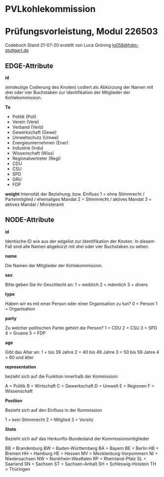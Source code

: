 # PVLkohlekommission
# Prüfungsvorleistung, Modul 226503 
Codebuch Stand 21-07-20
erstellt von Luca Gröning lg058@hdm-stuttgart.de 

## EDGE-Attribute
**id**

(eindeutige Codierung des Knoten)
codiert als Abkürzung der Namen mit drei oder vier Buchstaben zur Identifikation der Mitglieder der Kohlekommission. 

**To**  
- Politik (Poli)
- Verein (Vere)
- Verband (Verb)
- Gewerkschaft (Gewe)
- Umweltschutz (Umwe)
- Energieunternehmen (Ener)
- Industrie (Indu)
- Wissenschaft (Wiss)
- Regionalvertreter (Regi)
- CDU
- CSU
- SPD
- GRU
- FDP

**weight**
Intensität der Beziehung; bzw. Einfluss 
1 = ohne Stimmrecht / Parteimitglied / ehemaliges Mandat 
2 = Stimmrecht / aktives Mandat
3 = aktives Mandat / Ministeramt 

## NODE-Attribute
**id** 

Identische ID wie aus der edgelist zur Identifikation der Knoten. In diesem Fall sind alle Namen abgekürzt mit drei oder vier Buchstaben zu sehen.

**name**

Die Namen der Mitglieder der Kohlekommission. 

**sex**

Bitte geben Sie ihr Geschlecht an:
1 = weiblich
2 = männlich
3 = divers

**type**

Haben wir es mit einer Person oder einer Organisation zu tun?
0 = Person
1 = Organisation

**party**

Zu welcher politischen Partei gehört die Person?
1 = CDU
2 = CSU
3 = SPD
4 = Gruene
5 = FDP

**age**

Gibt das Alter an:
1 = bis 39 Jahre
2 = 40 bis 49 Jahre
3 = 50 bis 59 Jahre
4 = 60 und älter

**representation**

bezieht sich auf die Funktion innerhalb der Kommission: 

A = Politik 
B = Wirtschaft 
C = Gewerkschaft
D = Umwelt
E = Regionen
F = Wissenschaft

**Position**

Bezieht sich auf den Einfluss in der Kommission 

1 = kein Stimmrecht
2 = Mitglied
3 = Vorsitz

**State**

Bezieht sich auf das Herkunfts-Bundesland der Kommissionsmitglieder 

BB = Brandenburg
BW = Baden-Württemberg
BA = Bayern
BE = Berlin
HB = Bremen
HH = Hamburg
HE = Hessen
MV = Mecklenburg-Vorpommern
NI = Niedersachsen
NW = Nordrhein-Westfalen
RP = Rheinland-Pfalz
SL = Saarland
SN = Sachsen
ST = Sachsen-Anhalt
SH = Schleswig-Holstein
TH = Thüringen
